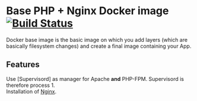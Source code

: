 # Base PHP + Nginx Docker image [![Build Status](https://travis-ci.com/ems-project/docker-php-nginx.svg?branch=7.3)](https://travis-ci.com/ems-project/docker-php-nginx)

Docker base image is the basic image on which you add layers (which are basically filesystem changes) and create a final image containing your App.  

## Features

Use [Supervisord] as manager for Apache **and** PHP-FPM.  Supervisord is therefore process 1.  
Installation of [Nginx](https://pkgs.alpinelinux.org/package/v3.11/main/x86_64/nginx).  
